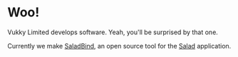 # Woo!
Vukky Limited develops software. Yeah, you'll be surprised by that one.

Currently we make [SaladBind](https://github.com/vukkyltd/saladbind), an open source tool for the [Salad](https://salad.com) application.
